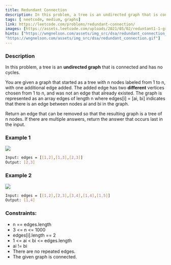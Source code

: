 ```yaml
---
title: Redundant Connection
description: In this problem, a tree is an undirected graph that is connected and has no cycles.
tags: [ neetcode, medium, graphs]
link: https://leetcode.com/problems/redundant-connection/
images: [https://assets.leetcode.com/uploads/2021/05/02/reduntant1-1-graph.jpg, https://assets.leetcode.com/uploads/2021/05/02/reduntant1-2-graph.jpg]
hints: ["https://wngnelson.com/assets/img_src/dsa/redundant_connection_dfs.gif",
"https://wngnelson.com/assets/img_src/dsa/redundant_connection.gif"]
---
```


### Description

In this problem, a tree is an **undirected graph** that is connected and has no cycles.

You are given a graph that started as a tree with n nodes labeled from 1 to n, with one additional edge added. The added edge has two **different** vertices chosen from 1 to n, and was not an edge that already existed. The graph is represented as an array edges of length n where edges[i] = [ai, bi] indicates that there is an edge between nodes ai and bi in the graph.

Return an edge that can be removed so that the resulting graph is a tree of n nodes. If there are multiple answers, return the answer that occurs last in the input.

### Example 1

![](https://assets.leetcode.com/uploads/2021/05/02/reduntant1-1-graph.jpg)

```bash
Input: edges = [[1,2],[1,3],[2,3]]
Output: [2,3]
```

### Example 2

![](https://assets.leetcode.com/uploads/2021/05/02/reduntant1-2-graph.jpg)

```bash
Input: edges = [[1,2],[2,3],[3,4],[1,4],[1,5]]
Output: [1,4]
```

### Constraints:

- n == edges.length
- 3 <= n <= 1000
- edges[i].length == 2
- 1 <= ai < bi <= edges.length
- ai != bi
- There are no repeated edges.
- The given graph is connected.